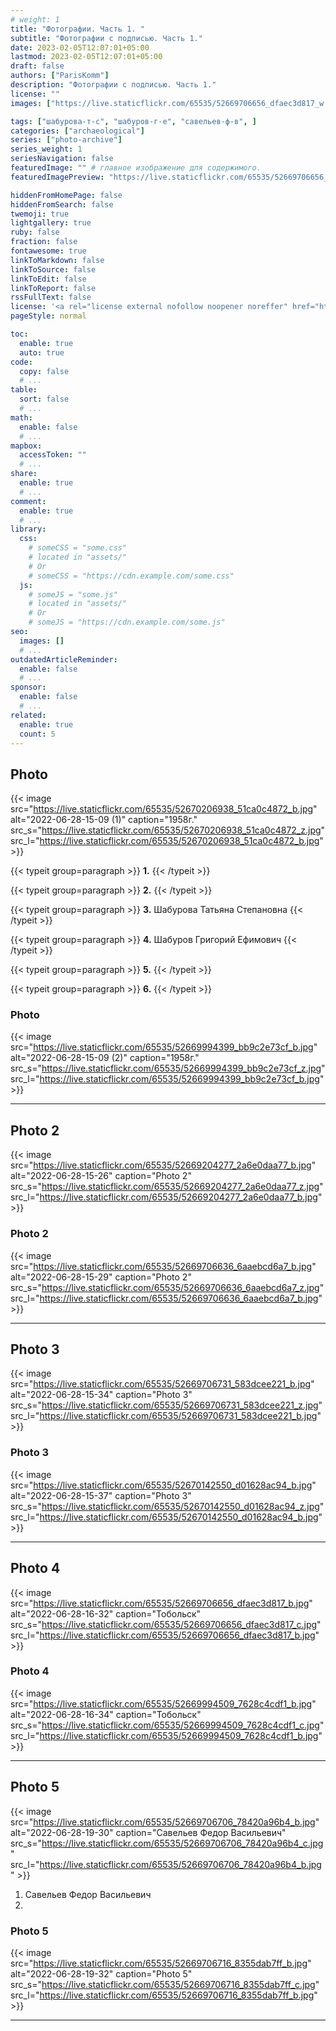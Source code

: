 ```yaml
---
# weight: 1
title: "Фотографии. Часть 1. "
subtitle: "Фотографии с подписью. Часть 1."
date: 2023-02-05T12:07:01+05:00
lastmod: 2023-02-05T12:07:01+05:00
draft: false
authors: ["ParisKomm"]
description: "Фотографии с подписью. Часть 1."
license: ""
images: ["https://live.staticflickr.com/65535/52669706656_dfaec3d817_w.jpg"] # изображения страниц для Open Graph и Twitter Cards.

tags: ["шабурова-т-с", "шабуров-г-е", "савельев-ф-в", ]
categories: ["archaeological"]
series: ["photo-archive"]
series_weight: 1
seriesNavigation: false
featuredImage: "" # главное изображение для содержимого.
featuredImagePreview: "https://live.staticflickr.com/65535/52669706656_dfaec3d817_b.jpg" # изображение для главной страницы.

hiddenFromHomePage: false
hiddenFromSearch: false
twemoji: true
lightgallery: true
ruby: false
fraction: false
fontawesome: true
linkToMarkdown: false
linkToSource: false
linkToEdit: false
linkToReport: false
rssFullText: false
license: '<a rel="license external nofollow noopener noreffer" href="https://creativecommons.org/licenses/by-nc-nd/4.0/" target="_blank">CC BY-NC-ND 4.0</a>'
pageStyle: normal

toc:
  enable: true
  auto: true
code:
  copy: false
  # ...
table:
  sort: false
  # ...
math:
  enable: false
  # ...
mapbox:
  accessToken: ""
  # ...
share:
  enable: true
  # ...
comment:
  enable: true
  # ...
library:
  css:
    # someCSS = "some.css"
    # located in "assets/"
    # Or
    # someCSS = "https://cdn.example.com/some.css"
  js:
    # someJS = "some.js"
    # located in "assets/"
    # Or
    # someJS = "https://cdn.example.com/some.js"
seo:
  images: []
  # ...
outdatedArticleReminder:
  enable: false
  # ...
sponsor:
  enable: false
  # ...
related:
  enable: true
  count: 5
---
```


<!--more-->

## Photo

{{< image src="https://live.staticflickr.com/65535/52670206938_51ca0c4872_b.jpg" alt="2022-06-28-15-09 (1)" caption="1958г." src_s="https://live.staticflickr.com/65535/52670206938_51ca0c4872_z.jpg" src_l="https://live.staticflickr.com/65535/52670206938_51ca0c4872_b.jpg" >}}

{{< typeit group=paragraph >}}
**1.**
{{< /typeit >}}

{{< typeit group=paragraph >}}
**2.**
{{< /typeit >}}

{{< typeit group=paragraph >}}
**3.** Шабурова Татьяна Степановна
{{< /typeit >}}

{{< typeit group=paragraph >}}
**4.** Шабуров Григорий Ефимович
{{< /typeit >}}

{{< typeit group=paragraph >}}
**5.**
{{< /typeit >}}

{{< typeit group=paragraph >}}
**6.**
{{< /typeit >}}

### Photo

{{< image src="https://live.staticflickr.com/65535/52669994399_bb9c2e73cf_b.jpg" alt="2022-06-28-15-09 (2)" caption="1958г." src_s="https://live.staticflickr.com/65535/52669994399_bb9c2e73cf_z.jpg" src_l="https://live.staticflickr.com/65535/52669994399_bb9c2e73cf_b.jpg" >}}

***

## Photo 2

{{< image src="https://live.staticflickr.com/65535/52669204277_2a6e0daa77_b.jpg" alt="2022-06-28-15-26" caption="Photo 2" src_s="https://live.staticflickr.com/65535/52669204277_2a6e0daa77_z.jpg" src_l="https://live.staticflickr.com/65535/52669204277_2a6e0daa77_b.jpg" >}}

### Photo 2

{{< image src="https://live.staticflickr.com/65535/52669706636_6aaebcd6a7_b.jpg" alt="2022-06-28-15-29" caption="Photo 2" src_s="https://live.staticflickr.com/65535/52669706636_6aaebcd6a7_z.jpg" src_l="https://live.staticflickr.com/65535/52669706636_6aaebcd6a7_b.jpg" >}}

***

## Photo 3

{{< image src="https://live.staticflickr.com/65535/52669706731_583dcee221_b.jpg" alt="2022-06-28-15-34" caption="Photo 3" src_s="https://live.staticflickr.com/65535/52669706731_583dcee221_z.jpg" src_l="https://live.staticflickr.com/65535/52669706731_583dcee221_b.jpg" >}}

### Photo 3

{{< image src="https://live.staticflickr.com/65535/52670142550_d01628ac94_b.jpg" alt="2022-06-28-15-37" caption="Photo 3" src_s="https://live.staticflickr.com/65535/52670142550_d01628ac94_z.jpg" src_l="https://live.staticflickr.com/65535/52670142550_d01628ac94_b.jpg" >}}

***

## Photo 4

{{< image src="https://live.staticflickr.com/65535/52669706656_dfaec3d817_b.jpg" alt="2022-06-28-16-32" caption="Тобольск" src_s="https://live.staticflickr.com/65535/52669706656_dfaec3d817_c.jpg" src_l="https://live.staticflickr.com/65535/52669706656_dfaec3d817_b.jpg" >}}

### Photo 4

{{< image src="https://live.staticflickr.com/65535/52669994509_7628c4cdf1_b.jpg" alt="2022-06-28-16-34" caption="Тобольск" src_s="https://live.staticflickr.com/65535/52669994509_7628c4cdf1_c.jpg" src_l="https://live.staticflickr.com/65535/52669994509_7628c4cdf1_b.jpg" >}}

***

## Photo 5

{{< image src="https://live.staticflickr.com/65535/52669706706_78420a96b4_b.jpg" alt="2022-06-28-19-30" caption="Савельев Федор Васильевич" src_s="https://live.staticflickr.com/65535/52669706706_78420a96b4_c.jpg" src_l="https://live.staticflickr.com/65535/52669706706_78420a96b4_b.jpg" >}}

1. Савельев Федор Васильевич
2.

### Photo 5

{{< image src="https://live.staticflickr.com/65535/52669706716_8355dab7ff_b.jpg" alt="2022-06-28-19-32" caption="Photo 5" src_s="https://live.staticflickr.com/65535/52669706716_8355dab7ff_c.jpg" src_l="https://live.staticflickr.com/65535/52669706716_8355dab7ff_b.jpg" >}}

***

